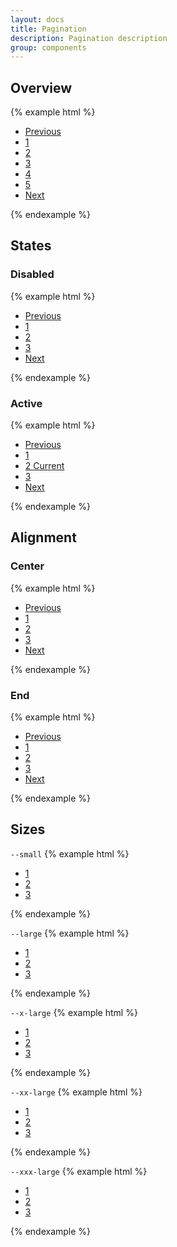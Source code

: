 ```yaml
---
layout: docs
title: Pagination
description: Pagination description
group: components
---
```


## Overview ##
{% example html %}
<nav aria-label="Pagination example">
   <ul class="{{ site.css_prefix }}-pagination {{ site.css_prefix }}-list {{ site.css_prefix }}-list--horizontal">
      <li class="{{ site.css_prefix }}-pagination__item"><a class="{{ site.css_prefix }}-pagination__link" href="#">Previous</a></li>
      <li class="{{ site.css_prefix }}-pagination__item"><a class="{{ site.css_prefix }}-pagination__link" href="#">1</a></li>
      <li class="{{ site.css_prefix }}-pagination__item"><a class="{{ site.css_prefix }}-pagination__link" href="#">2</a></li>
      <li class="{{ site.css_prefix }}-pagination__item"><a class="{{ site.css_prefix }}-pagination__link" href="#">3</a></li>
      <li class="{{ site.css_prefix }}-pagination__item"><a class="{{ site.css_prefix }}-pagination__link" href="#">4</a></li>
      <li class="{{ site.css_prefix }}-pagination__item"><a class="{{ site.css_prefix }}-pagination__link" href="#">5</a></li>
      <li class="{{ site.css_prefix }}-pagination__item"><a class="{{ site.css_prefix }}-pagination__link" href="#">Next</a></li>
   </ul>
</nav>
{% endexample %}

## States ##
### Disabled ###
{% example html %}
<nav aria-label="Pagination example">
   <ul class="{{ site.css_prefix }}-pagination {{ site.css_prefix }}-list {{ site.css_prefix }}-list--horizontal">
      <li class="{{ site.css_prefix }}-pagination__item">
         <a class="{{ site.css_prefix }}-pagination__link {{ site.css_prefix }}-is-disabled" href="#" tabindex="-1">Previous</a>
      </li>
      <li class="{{ site.css_prefix }}-pagination__item"><a class="{{ site.css_prefix }}-pagination__link" href="#">1</a></li>
      <li class="{{ site.css_prefix }}-pagination__item"><a class="{{ site.css_prefix }}-pagination__link" href="#">2</a></li>
      <li class="{{ site.css_prefix }}-pagination__item"><a class="{{ site.css_prefix }}-pagination__link" href="#">3</a></li>
      <li class="{{ site.css_prefix }}-pagination__item"><a class="{{ site.css_prefix }}-pagination__link" href="#">Next</a></li>
   </ul>
</nav>
{% endexample %}

### Active ###
{% example html %}
<nav aria-label="Pagination example">
   <ul class="{{ site.css_prefix }}-pagination {{ site.css_prefix }}-list {{ site.css_prefix }}-list--horizontal">
      <li class="{{ site.css_prefix }}-pagination__item"><a class="{{ site.css_prefix }}-pagination__link" href="#">Previous</a></li>
      <li class="{{ site.css_prefix }}-pagination__item"><a class="{{ site.css_prefix }}-pagination__link" href="#">1</a></li>
      <li class="{{ site.css_prefix }}-pagination__item">
         <a class="{{ site.css_prefix }}-pagination__link {{ site.css_prefix }}-is-active" href="#">2 <span class="{{ site.css_prefix }}-assistive-text">Current</span></a>
      </li>
      <li class="{{ site.css_prefix }}-pagination__item"><a class="{{ site.css_prefix }}-pagination__link" href="#">3</a></li>
      <li class="{{ site.css_prefix }}-pagination__item"><a class="{{ site.css_prefix }}-pagination__link" href="#">Next</a></li>
   </ul>
</nav>
{% endexample %}

## Alignment ##
### Center ###
{% example html %}
<nav aria-label="Pagination example">
   <ul class="{{ site.css_prefix }}-pagination {{ site.css_prefix }}-pagination--center {{ site.css_prefix }}-list {{ site.css_prefix }}-list--horizontal">
      <li class="{{ site.css_prefix }}-pagination__item"><a class="{{ site.css_prefix }}-pagination__link" href="#">Previous</a></li>
      <li class="{{ site.css_prefix }}-pagination__item"><a class="{{ site.css_prefix }}-pagination__link" href="#">1</a></li>
      <li class="{{ site.css_prefix }}-pagination__item"><a class="{{ site.css_prefix }}-pagination__link" href="#">2</a></li>
      <li class="{{ site.css_prefix }}-pagination__item"><a class="{{ site.css_prefix }}-pagination__link" href="#">3</a></li>
      <li class="{{ site.css_prefix }}-pagination__item"><a class="{{ site.css_prefix }}-pagination__link" href="#">Next</a></li>
   </ul>
</nav>
{% endexample %}

### End ###
{% example html %}
<nav aria-label="Pagination example">
   <ul class="{{ site.css_prefix }}-pagination {{ site.css_prefix }}-pagination--end {{ site.css_prefix }}-list {{ site.css_prefix }}-list--horizontal">
      <li class="{{ site.css_prefix }}-pagination__item"><a class="{{ site.css_prefix }}-pagination__link" href="#">Previous</a></li>
      <li class="{{ site.css_prefix }}-pagination__item"><a class="{{ site.css_prefix }}-pagination__link" href="#">1</a></li>
      <li class="{{ site.css_prefix }}-pagination__item"><a class="{{ site.css_prefix }}-pagination__link" href="#">2</a></li>
      <li class="{{ site.css_prefix }}-pagination__item"><a class="{{ site.css_prefix }}-pagination__link" href="#">3</a></li>
      <li class="{{ site.css_prefix }}-pagination__item"><a class="{{ site.css_prefix }}-pagination__link" href="#">Next</a></li>
   </ul>
</nav>
{% endexample %}

## Sizes ##
`--small`
{% example html %}
<nav aria-label="Pagination example">
   <ul class="{{ site.css_prefix }}-pagination {{ site.css_prefix }}-pagination--small {{ site.css_prefix }}-list {{ site.css_prefix }}-list--horizontal">
      <li class="{{ site.css_prefix }}-pagination__item"><a class="{{ site.css_prefix }}-pagination__link" href="#">1</a></li>
      <li class="{{ site.css_prefix }}-pagination__item"><a class="{{ site.css_prefix }}-pagination__link" href="#">2</a></li>
      <li class="{{ site.css_prefix }}-pagination__item"><a class="{{ site.css_prefix }}-pagination__link" href="#">3</a></li>
   </ul>
</nav>
{% endexample %}

`--large`
{% example html %}
<nav aria-label="Pagination example">
   <ul class="{{ site.css_prefix }}-pagination {{ site.css_prefix }}-pagination--large {{ site.css_prefix }}-list {{ site.css_prefix }}-list--horizontal">
      <li class="{{ site.css_prefix }}-pagination__item"><a class="{{ site.css_prefix }}-pagination__link" href="#">1</a></li>
      <li class="{{ site.css_prefix }}-pagination__item"><a class="{{ site.css_prefix }}-pagination__link" href="#">2</a></li>
      <li class="{{ site.css_prefix }}-pagination__item"><a class="{{ site.css_prefix }}-pagination__link" href="#">3</a></li>
   </ul>
</nav>
{% endexample %}

`--x-large`
{% example html %}
<nav aria-label="Pagination example">
   <ul class="{{ site.css_prefix }}-pagination {{ site.css_prefix }}-pagination--x-large {{ site.css_prefix }}-list {{ site.css_prefix }}-list--horizontal">
      <li class="{{ site.css_prefix }}-pagination__item"><a class="{{ site.css_prefix }}-pagination__link" href="#">1</a></li>
      <li class="{{ site.css_prefix }}-pagination__item"><a class="{{ site.css_prefix }}-pagination__link" href="#">2</a></li>
      <li class="{{ site.css_prefix }}-pagination__item"><a class="{{ site.css_prefix }}-pagination__link" href="#">3</a></li>
   </ul>
</nav>
{% endexample %}

`--xx-large`
{% example html %}
<nav aria-label="Pagination example">
   <ul class="{{ site.css_prefix }}-pagination {{ site.css_prefix }}-pagination--xx-large {{ site.css_prefix }}-list {{ site.css_prefix }}-list--horizontal">
      <li class="{{ site.css_prefix }}-pagination__item"><a class="{{ site.css_prefix }}-pagination__link" href="#">1</a></li>
      <li class="{{ site.css_prefix }}-pagination__item"><a class="{{ site.css_prefix }}-pagination__link" href="#">2</a></li>
      <li class="{{ site.css_prefix }}-pagination__item"><a class="{{ site.css_prefix }}-pagination__link" href="#">3</a></li>
   </ul>
</nav>
{% endexample %}

`--xxx-large`
{% example html %}
<nav aria-label="Pagination example">
   <ul class="{{ site.css_prefix }}-pagination {{ site.css_prefix }}-pagination--xxx-large {{ site.css_prefix }}-list {{ site.css_prefix }}-list--horizontal">
      <li class="{{ site.css_prefix }}-pagination__item"><a class="{{ site.css_prefix }}-pagination__link" href="#">1</a></li>
      <li class="{{ site.css_prefix }}-pagination__item"><a class="{{ site.css_prefix }}-pagination__link" href="#">2</a></li>
      <li class="{{ site.css_prefix }}-pagination__item"><a class="{{ site.css_prefix }}-pagination__link" href="#">3</a></li>
   </ul>
</nav>
{% endexample %}
 

